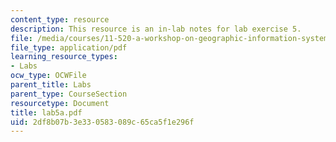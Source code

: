 ```yaml
---
content_type: resource
description: This resource is an in-lab notes for lab exercise 5.
file: /media/courses/11-520-a-workshop-on-geographic-information-systems-fall-2005/2df8b07b3e330583089c65ca5f1e296f_lab5a.pdf
file_type: application/pdf
learning_resource_types:
- Labs
ocw_type: OCWFile
parent_title: Labs
parent_type: CourseSection
resourcetype: Document
title: lab5a.pdf
uid: 2df8b07b-3e33-0583-089c-65ca5f1e296f
---
```


